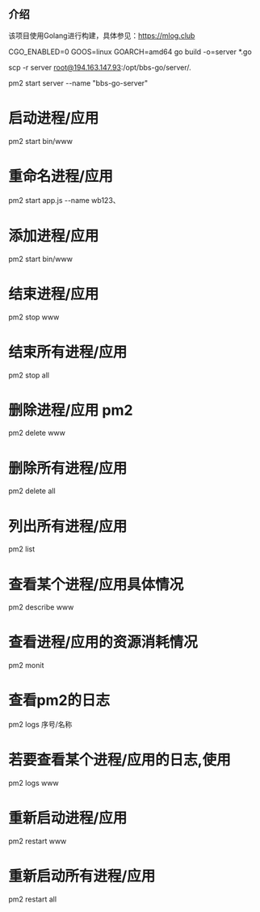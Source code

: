 ## 介绍
该项目使用Golang进行构建，具体参见：https://mlog.club

CGO_ENABLED=0 GOOS=linux GOARCH=amd64 go build -o=server *.go


scp -r server root@194.163.147.93:/opt/bbs-go/server/.

[//]: # (pm2 start npm --name "bbs-go-site" -- run start)

pm2 start server --name "bbs-go-server"


# 启动进程/应用
pm2 start bin/www

# 重命名进程/应用
pm2 start app.js --name wb123、

# 添加进程/应用
pm2 start bin/www

# 结束进程/应用
pm2 stop www

# 结束所有进程/应用
pm2 stop all

# 删除进程/应用 pm2
pm2 delete www

# 删除所有进程/应用
pm2 delete all

# 列出所有进程/应用
pm2 list

# 查看某个进程/应用具体情况
pm2 describe www

# 查看进程/应用的资源消耗情况
pm2 monit

# 查看pm2的日志
pm2 logs 序号/名称

# 若要查看某个进程/应用的日志,使用
pm2 logs www

# 重新启动进程/应用
pm2 restart www

# 重新启动所有进程/应用
pm2 restart all

